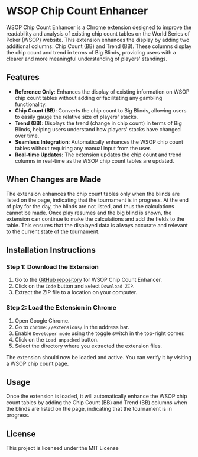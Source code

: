 # WSOP Chip Count Enhancer

WSOP Chip Count Enhancer is a Chrome extension designed to improve the readability and analysis of existing chip count tables on the World Series of Poker (WSOP) website. This extension enhances the display by adding two additional columns: Chip Count (BB) and Trend (BB). These columns display the chip count and trend in terms of Big Blinds, providing users with a clearer and more meaningful understanding of players' standings.

## Features
- **Reference Only**: Enhances the display of existing information on WSOP chip count tables without adding or facilitating any gambling functionality.
- **Chip Count (BB)**: Converts the chip count to Big Blinds, allowing users to easily gauge the relative size of players' stacks.
- **Trend (BB)**: Displays the trend (change in chip count) in terms of Big Blinds, helping users understand how players' stacks have changed over time.
- **Seamless Integration**: Automatically enhances the WSOP chip count tables without requiring any manual input from the user.
- **Real-time Updates**: The extension updates the chip count and trend columns in real-time as the WSOP chip count tables are updated.

## When Changes are Made
The extension enhances the chip count tables only when the blinds are listed on the page, indicating that the tournament is in progress. At the end of play for the day, the blinds are not listed, and thus the calculations cannot be made. Once play resumes and the big blind is shown, the extension can continue to make the calculations and add the fields to the table. This ensures that the displayed data is always accurate and relevant to the current state of the tournament.

## Installation Instructions

### Step 1: Download the Extension
1. Go to the [GitHub repository](https://github.com/Dreaux14/WSOP-Chip-Count-Enhancer/tree/main) for WSOP Chip Count Enhancer.
2. Click on the `Code` button and select `Download ZIP`.
3. Extract the ZIP file to a location on your computer.

### Step 2: Load the Extension in Chrome
1. Open Google Chrome.
2. Go to `chrome://extensions/` in the address bar.
3. Enable `Developer mode` using the toggle switch in the top-right corner.
4. Click on the `Load unpacked` button.
5. Select the directory where you extracted the extension files.

The extension should now be loaded and active. You can verify it by visiting a WSOP chip count page.

## Usage
Once the extension is loaded, it will automatically enhance the WSOP chip count tables by adding the Chip Count (BB) and Trend (BB) columns when the blinds are listed on the page, indicating that the tournament is in progress.

## License
This project is licensed under the MIT License
